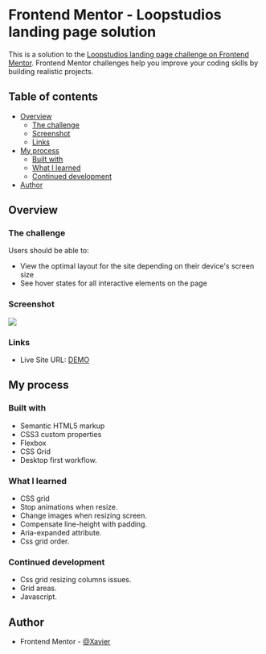 # Frontend Mentor - Loopstudios landing page solution

This is a solution to the [Loopstudios landing page challenge on Frontend Mentor](https://www.frontendmentor.io/challenges/loopstudios-landing-page-N88J5Onjw). Frontend Mentor challenges help you improve your coding skills by building realistic projects. 

## Table of contents

- [Overview](#overview)
  - [The challenge](#the-challenge)
  - [Screenshot](#screenshot)
  - [Links](#links)
- [My process](#my-process)
  - [Built with](#built-with)
  - [What I learned](#what-i-learned)
  - [Continued development](#continued-development)
- [Author](#author)

## Overview 

### The challenge

Users should be able to:

- View the optimal layout for the site depending on their device's screen size
- See hover states for all interactive elements on the page

### Screenshot

![](./screenshot.jpg)

### Links

- Live Site URL: [DEMO](https://xavier192.github.io/Loopstudios-challange/)

## My process

### Built with

- Semantic HTML5 markup
- CSS3 custom properties
- Flexbox
- CSS Grid
- Desktop first workflow.

### What I learned

- CSS grid
- Stop animations when resize.
- Change images when resizing screen.
- Compensate line-height with padding.
- Aria-expanded attribute.
- Css grid order.

### Continued development

- Css grid resizing columns issues.
- Grid areas.
- Javascript.

## Author

- Frontend Mentor - [@Xavier](https://www.frontendmentor.io/profile/Xavier192)


